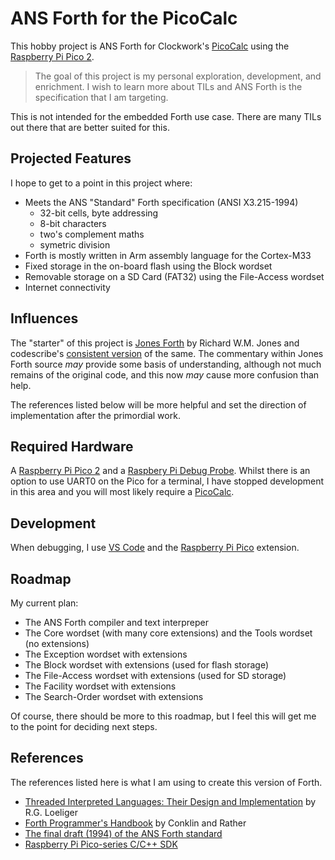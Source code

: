 # ANS Forth for the PicoCalc

This hobby project is ANS Forth for Clockwork's [PicoCalc](https://www.clockworkpi.com/picocalc) using the [Raspberry Pi Pico 2](https://www.raspberrypi.com/products/raspberry-pi-pico-2/).

> The goal of this project is my personal exploration, development, and enrichment. I wish to learn more about TILs and ANS Forth is the specification that I am targeting.

This is not intended for the embedded Forth use case. There are many TILs out there that are better suited for this.

## Projected Features

I hope to get to a point in this project where:

- Meets the ANS "Standard" Forth specification (ANSI X3.215-1994)
  - 32-bit cells, byte addressing
  - 8-bit characters
  - two's complement maths
  - symetric division
- Forth is mostly written in Arm assembly language for the Cortex-M33
- Fixed storage in the on-board flash using the Block wordset
- Removable storage on a SD Card (FAT32) using the File-Access wordset
- Internet connectivity

## Influences

The "starter" of this project is [Jones Forth](http://annexia.org/forth) by Richard W.M. Jones and codescribe's [consistent version](https://github.com/codescribe/jonesforth) of the same. The commentary within Jones Forth source *may* provide some basis of understanding, although not much remains of the original code, and this now *may* cause more confusion than help.

The references listed below will be more helpful and set the direction of implementation after the primordial work.

## Required Hardware

A [Raspberry Pi Pico 2](https://www.raspberrypi.com/products/raspberry-pi-pico-2/) and a [Raspbery Pi Debug Probe](https://www.raspberrypi.com/products/debug-probe/). Whilst there is an option to use UART0 on the Pico for a terminal, I have stopped development in this area and you will most likely require a [PicoCalc](https://www.clockworkpi.com/picocalc).

## Development

When debugging, I use [VS Code](https://code.visualstudio.com) and the [Raspberry Pi Pico](https://marketplace.visualstudio.com/items?itemName=raspberry-pi.raspberry-pi-pico) extension.


## Roadmap

My current plan:

- The ANS Forth compiler and text interpreper
- The Core wordset (with many core extensions) and the Tools wordset (no extensions)
- The Exception wordset with extensions
- The Block wordset with extensions (used for flash storage)
- The File-Access wordset with extensions (used for SD storage)
- The Facility wordset with extensions
- The Search-Order wordset with extensions

Of course, there should be more to this roadmap, but I feel this will get me to the point for deciding next steps.

## References

The references listed here is what I am using to create this version of Forth.

- [Threaded Interpreted Languages: Their Design and Implementation](https://archive.org/details/R.G.LoeligerThreadedInterpretiveLanguagesTheirDesignAndImplementationByteBooks1981) by R.G. Loeliger
- [Forth Programmer's Handbook](https://www.forth.com/forth-books/) by Conklin and Rather
- [The final draft (1994) of the ANS Forth standard](http://www.taygeta.com/forth/dpans.html)
- [Raspberry Pi Pico-series C/C++ SDK](https://www.raspberrypi.com/documentation/microcontrollers/c_sdk.html)
